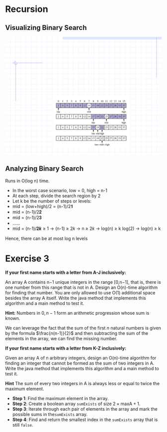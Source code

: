 # Recursion

## Visualizing Binary Search

![](image17.png)

## Analyzing Binary Search

Runs in O(log n) time.

- In the worst case scenario, low = 0, high = n-1
- At each step, divide the search region by 2
- Let k be the number of steps or levels:
- mid = (low+high)/2 = (n-1)/2𝟏
- mid = (n-1)/2𝟐
- mid = (n-1)/2𝟑
- ......
- mid = (n-1)/𝟐𝒌 ≥ 1 → (n-1) ≥ 2𝑘 → n ≥ 2𝑘 → log(n) ≥ k log(2) → log(n) ≥ k

Hence, there can be at most log n levels

# Exercise 3

**If your first name starts with a letter from A-J inclusively:**

An array A contains n−1 unique integers in the range \[0,n−1\], that is,
there is one number from this range that is not in A. Design an
O(n)-time algorithm for finding that number. You are only allowed to use
O(1) additional space besides the array A itself. Write the java method
that implements this algorithm and a main method to test it.

**Hint:** Numbers in $0, n-1$ form an arithmetic progression whose sum
is known.

We can leverage the fact that the sum of the first $n$ natural numbers is given by the formula $\frac{n(n-1)}{2}$ and then subtracting the sum of the elements in the array, we can find the missing number.

**If your first name starts with a letter from K-Z inclusively:**

Given an array A of n arbitrary integers, design an O(n)-time algorithm
for finding an integer that cannot be formed as the sum of two integers
in A. Write the java method that implements this algorithm and a main
method to test it.

**Hint** The sum of every two integers in A is always less or equal to
twice the maximum element.

- **Step 1**: Find the maximum element in the array.
- **Step 2**: Create a boolean array `sumExists` of size $2 \times \text{maxA} + 1$.
- **Step 3**: Iterate through each pair of elements in the array and mark the possible sums in the`sumExists` array.
- **Step 4**: Find and return the smallest index in the `sumExists` array that is still `false`.
